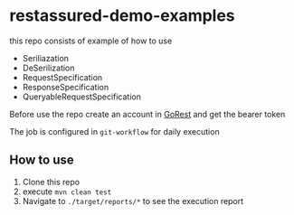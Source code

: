 # restassured-demo-examples

this repo consists of example of how to use

 - Seriliazation
 - DeSerilization
 - RequestSpecification
 - ResponseSpecification
 - QueryableRequestSpecification

Before use the repo create an account in [GoRest](https://gorest.co.in/) and get the bearer token

The job is configured in `git-workflow` for daily execution

## How to use
1. Clone this repo
2. execute `mvn clean test`
3. Navigate to `./target/reports/*` to see the execution report